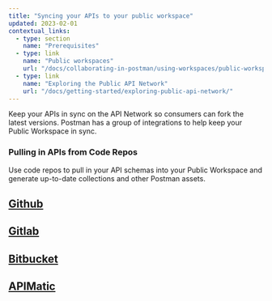```yaml
---
title: "Syncing your APIs to your public workspace"
updated: 2023-02-01
contextual_links:
  - type: section
    name: "Prerequisites"
  - type: link
    name: "Public workspaces"
    url: "/docs/collaborating-in-postman/using-workspaces/public-workspaces/"
  - type: link
    name: "Exploring the Public API Network"
    url: "/docs/getting-started/exploring-public-api-network/"
---
```



Keep your APIs in sync on the API Network so consumers can fork the latest versions.
Postman has a group of integrations to help keep your Public Workspace in sync.

### Pulling in APIs from Code Repos

Use code repos to pull in your API schemas into your Public Workspace and generate up-to-date collections and other Postman assets.

## [Github](/docs/integrations/available-integrations/github)

## [Gitlab](/docs/integrations/available-integrations/gitlab)

## [Bitbucket](/docs/integrations/available-integrations/bitbucket)

## [APIMatic](/docs/integrations/available-integrations/apimatic)
